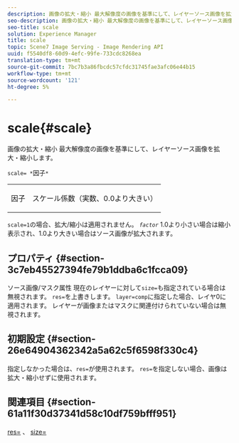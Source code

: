 ```yaml
---
description: 画像の拡大・縮小 最大解像度の画像を基準にして、レイヤーソース画像を拡大・縮小します。
seo-description: 画像の拡大・縮小 最大解像度の画像を基準にして、レイヤーソース画像を拡大・縮小します。
seo-title: scale
solution: Experience Manager
title: scale
topic: Scene7 Image Serving - Image Rendering API
uuid: f5540df8-60d9-4efc-99fe-733cdc8268ea
translation-type: tm+mt
source-git-commit: 7bc7b3a86fbcdc57cfdc31745fae3afc06e44b15
workflow-type: tm+mt
source-wordcount: '121'
ht-degree: 5%

---
```



# scale{#scale}

画像の拡大・縮小 最大解像度の画像を基準にして、レイヤーソース画像を拡大・縮小します。

`scale= *`因子`*`

<table id="simpletable_AC596A87494A4213A7D1C76612E8F2FD"> 
 <tr class="strow"> 
  <td class="stentry"> <p><span class="varname"> 因子</span> </p> </td> 
  <td class="stentry"> <p>スケール係数（実数、0.0より大きい） </p></td> 
 </tr> 
</table>

`scale=1`の場合、拡大/縮小は適用されません。 *`factor`* 1.0より小さい場合は縮小表示され、1.0より大きい場合はソース画像が拡大されます。

## プロパティ {#section-3c7eb45527394fe79b1ddba6c1fcca09}

ソース画像/マスク属性 現在のレイヤーに対して`size=`も指定されている場合は無視されます。 `res=`を上書きします。 `layer=comp`に指定した場合、レイヤ0に適用されます。 レイヤーが画像またはマスクに関連付けられていない場合は無視されます。

## 初期設定 {#section-26e64904362342a5a62c5f6598f330c4}

指定しなかった場合は、`res=`が使用されます。 `res=`を指定しない場合、画像は拡大・縮小せずに使用されます。

## 関連項目 {#section-61a11f30d37341d58c10df759bfff951}

[res=](../../../../../is-api/http-ref/image-serving-api-ref/c-http-protocol-reference/c-command-reference/r-res.md#reference-3d6fe416801148dea0f786f2b5169e55) 、 [size=](../../../../../is-api/http-ref/image-serving-api-ref/c-http-protocol-reference/c-data-types/r-size.md#reference-04d383f32c7b4003bed9978cb854747b)
